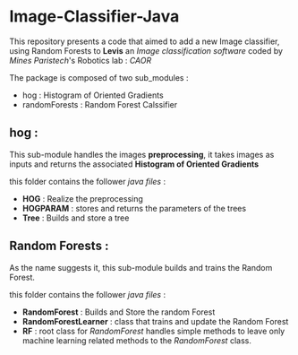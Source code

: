 # Image-Classifier-Java

This repository presents a code that aimed to add a new Image classifier, using Random Forests to **Levis** an *Image classification software* coded by *Mines Paristech*'s Robotics lab : *CAOR*

The package is composed of two sub_modules : 
* hog : Histogram of Oriented Gradients
* randomForests : Random Forest Calssifier 

## hog :

This sub-module handles the images **preprocessing**, it takes images as inputs and returns the associated **Histogram of Oriented Gradients**

this folder contains the follower *java files* : 

*  **HOG** : Realize the preprocessing
*  **HOGPARAM** : stores and returns the parameters of the trees
*  **Tree** : Builds and store a tree


## Random Forests : 

As the name suggests it, this sub-module builds and trains the Random Forest. 

this folder contains the follower *java files* : 

* **RandomForest** : Builds and Store the random Forest
* **RandomForestLearner** : class that trains and update the Random Forest 
* **RF** : root class for *RandomForest* handles simple methods to leave only machine learning related methods to the *RandomForest* class.